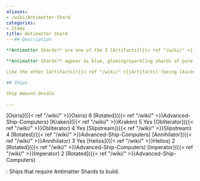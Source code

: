 ```yaml
---
aliases:
- /wiki/Antimatter-Shard
categories:
- Items
title: Antimatter Shard
---## Description

**Antimatter Shards** are one of the 3 [Artifacts]({{< ref "/wiki/" >}}Artifacts) in the game.

**Antimatter Shards** appear as blue, glowing/sparkling shards of pure antimatter.

Like the other [Artifacts]({{< ref "/wiki/" >}}Artifacts) (being [Ascension Crystals]({{< ref "/wiki/" >}}Ascension-Crystal) and [Data Archives]({{< ref "/wiki/" >}}Data-Archive)), **Antimatter Shards** can be obtained by finding them in space, but they are quite rare and only show on the HUD within 1,000 studs. The method most players use to acquire these is by looting [X-0]({{< ref "/wiki/" >}}X-0), where you can reliably get multiple if you get the first loot.

## Ships

Ship Amount Onsale

---
```


[Osiris]({{< ref "/wiki/" >}}Osiris) 6 [Rotated]({{< ref "/wiki/" >}}Advanced-Ship-Computers) [Kraken]({{< ref "/wiki/" >}}Kraken) 5 Yes [Obliterator]({{< ref "/wiki/" >}}Obliterator) 4 Yes [Slipstream]({{< ref "/wiki/" >}}Slipstream) 4 [Rotated]({{< ref "/wiki/" >}}Advanced-Ship-Computers) [Annihilator]({{< ref "/wiki/" >}}Annihilator) 3 Yes [Helios]({{< ref "/wiki/" >}}Helios) 2 [Rotated]({{< ref "/wiki/" >}}Advanced-Ship-Computers) [Imperator]({{< ref "/wiki/" >}}Imperator) 2 [Rotated]({{< ref "/wiki/" >}}Advanced-Ship-Computers)

: Ships that require Antimatter Shards to build.